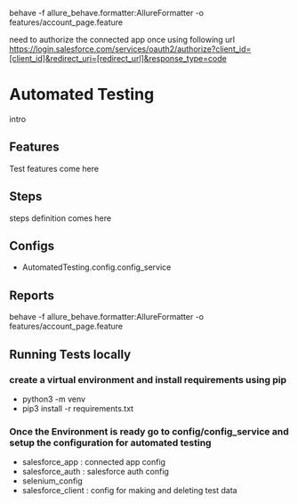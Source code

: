 behave -f allure_behave.formatter:AllureFormatter -o <report-dir> features/account_page.feature


need to authorize the connected app once using following url
https://login.salesforce.com/services/oauth2/authorize?client_id=[client_id]&redirect_uri=[redirect_url]&response_type=code

# Automated Testing
intro

## Features
Test features come here

## Steps
steps definition comes here

## Configs

- AutomatedTesting.config.config_service

## Reports
behave -f allure_behave.formatter:AllureFormatter -o <path to reports> features/account_page.feature

## Running Tests locally
### create a virtual environment and install requirements using pip

- python3 -m venv <path-to-new-virtual-environment>
- pip3 install -r requirements.txt

### Once the Environment is ready go to config/config_service and setup the configuration for automated testing

- salesforce_app : connected app config
- salesforce_auth : salesforce auth config
- selenium_config
- salesforce_client : config for making and deleting test data

